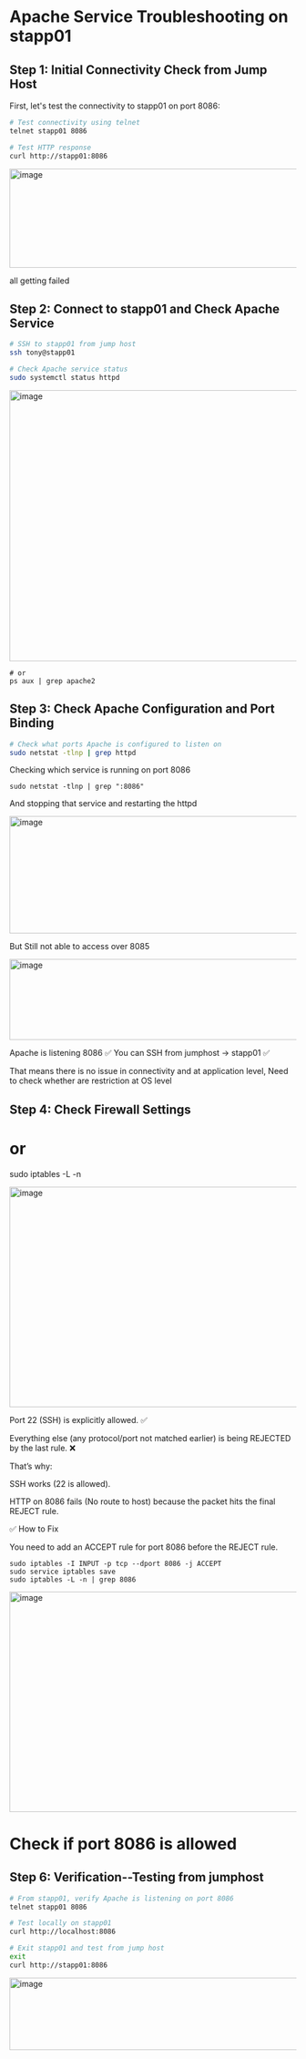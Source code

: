 # Apache Service Troubleshooting on stapp01

## Step 1: Initial Connectivity Check from Jump Host

First, let's test the connectivity to stapp01 on port 8086:

```bash
# Test connectivity using telnet
telnet stapp01 8086

# Test HTTP response
curl http://stapp01:8086
```
<img width="841" height="174" alt="image" src="https://github.com/user-attachments/assets/54871c9d-9dff-4102-a817-4f283a9356fe" />

all getting failed 



## Step 2: Connect to stapp01 and Check Apache Service

```bash
# SSH to stapp01 from jump host
ssh tony@stapp01

# Check Apache service status
sudo systemctl status httpd
```
<img width="1227" height="476" alt="image" src="https://github.com/user-attachments/assets/9b40acb3-fbfe-4a2c-9916-64ddf4b5fa3b" />

```
# or
ps aux | grep apache2
```

## Step 3: Check Apache Configuration and Port Binding

```bash
# Check what ports Apache is configured to listen on
sudo netstat -tlnp | grep httpd

```

Checking which service is running on port 8086

```
sudo netstat -tlnp | grep ":8086"
```

And stopping that service and restarting the httpd

<img width="855" height="206" alt="image" src="https://github.com/user-attachments/assets/23b15452-3387-4106-906a-2659e88535b9" />

But Still not able to access over 8085

<img width="1326" height="142" alt="image" src="https://github.com/user-attachments/assets/4b202ba5-c9ad-465c-ba9d-9880400c229a" />

Apache is listening 8086 ✅
You can SSH from jumphost → stapp01 ✅

That means there is no issue in connectivity and at application level, Need to check whether are restriction at OS level

## Step 4: Check Firewall Settings

# or
sudo iptables -L -n

<img width="1589" height="387" alt="image" src="https://github.com/user-attachments/assets/bbe5ef0b-c520-405b-a90f-0b7211fe52d9" />

Port 22 (SSH) is explicitly allowed. ✅

Everything else (any protocol/port not matched earlier) is being REJECTED by the last rule. ❌

That’s why:

SSH works (22 is allowed).

HTTP on 8086 fails (No route to host) because the packet hits the final REJECT rule.

✅ How to Fix

You need to add an ACCEPT rule for port 8086 before the REJECT rule.

```
sudo iptables -I INPUT -p tcp --dport 8086 -j ACCEPT
sudo service iptables save
sudo iptables -L -n | grep 8086

```

<img width="1589" height="387" alt="image" src="https://github.com/user-attachments/assets/1c5f0080-15e4-4b84-9a61-9de550084b93" />


# Check if port 8086 is allowed



## Step 6: Verification--Testing from jumphost

```bash
# From stapp01, verify Apache is listening on port 8086
telnet stapp01 8086

# Test locally on stapp01
curl http://localhost:8086

# Exit stapp01 and test from jump host
exit
curl http://stapp01:8086
```
<img width="814" height="127" alt="image" src="https://github.com/user-attachments/assets/d0318495-1057-4652-9829-7a1b4fe37236" />
